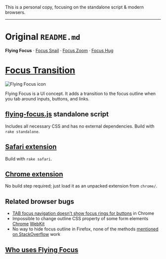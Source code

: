 This is a personal copy, focusing on the standalone script & modern browsers.


-----------
# Original `README.md`


**Flying Focus**
 · [Focus Snail](//github.com/NV/focus-snail/)
 · [Focus Zoom](//github.com/NV/focus-zoom/)
 · [Focus Hug](//github.com/NV/focus-hug/)

# [Focus Transition](http://n12v.com/focus-transition/)

![Flying Focus icon](http://nv.github.io/flying-focus/chrome/icon_128.png)

Flying Focus is a UI concept. It adds a transition to the focus outline when you tab around inputs, buttons, and links.

## [flying-focus.js](http://n12v.com/focus-transition/flying-focus.js) standalone script

Includes all necessary CSS and has no external dependencies. Build with `rake standalone`.

## [Safari extension](http://n12v.com/focus-transition/FlyingFocus.safariextz)

Build with `rake safari`.

## [Chrome extension](https://chrome.google.com/webstore/detail/flying-focus/koojelgeljpacclbmiflpcohjkbklplk)

No build step required; just load it as an unpacked extension from `chrome/`.

## Related browser bugs

* [TAB focus navigation doesn't show focus rings for buttons](https://code.google.com/p/chromium/issues/detail?id=321937) in Chrome
* Impossible to change outline CSS property of some form elements [Chrome](https://code.google.com/p/chromium/issues/detail?id=323003) [WebKit](https://bugs.webkit.org/show_bug.cgi?id=124816)
* No way to hide focus outline in Firefox, none of the methods [mentioned on StackOverflow](http://stackoverflow.com/questions/71074/how-to-remove-firefoxs-dotted-outline-on-buttons-as-well-as-links) work

## [Who uses Flying Focus](https://github.com/NV/flying-focus/wiki/In-the-Wild)
